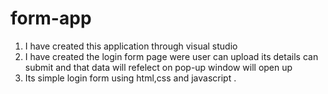 # form-app
1. I have created this application through visual studio
2. I have created the login form page were user can upload its details can submit and that data will refelect on pop-up window will open up
3. Its simple login form using html,css and javascript . 
